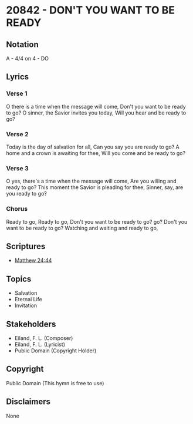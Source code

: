 # 20842 - DON'T YOU WANT TO BE READY

## Notation

A - 4/4 on 4 - DO

## Lyrics

### Verse 1

O there is a time when the message will come, Don't you want to be ready to go? O sinner, the Savior invites you today, Will you hear and be ready to go?

### Verse 2

Today is the day of salvation for all, Can you say you are ready to go? A home and a crown is awaiting for thee, Will you come and be ready to go?

### Verse 3

O yes, there's a time when the message will come, Are you willing and ready to go? This moment the Savior is pleading for thee, Sinner, say, are you ready to go?

### Chorus

Ready to go, Ready to go, Don't you want to be ready to go? go? Don't you want to be ready to go? Watching and waiting and ready to go,


## Scriptures

- [Matthew 24:44](https://www.biblegateway.com/passage/?search=Matthew%2024%3A44)

## Topics

- Salvation
- Eternal Life
- Invitation

## Stakeholders

- Eiland, F. L. (Composer)
- Eiland, F. L. (Lyricist)
- Public Domain (Copyright Holder)

## Copyright

Public Domain
(This hymn is free to use)

## Disclaimers

None

